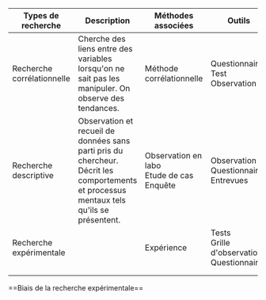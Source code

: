 
| Types de recherche         | Description                                                                                                                              | Méthodes associées                             | Outils                                         | Variables                                    |
| -------------------------- | ---------------------------------------------------------------------------------------------------------------------------------------- | ---------------------------------------------- | ---------------------------------------------- | -------------------------------------------- |
| Recherche corrélationnelle | Cherche des liens entre des variables lorsqu'on ne sait pas les manipuler. On observe des tendances.                                     | Méthode corrélationnelle                       | Questionnaire<br>Test<br>Observation           | Variable x et y                              |
| Recherche descriptive      | Observation et recueil de données sans parti pris du chercheur. Décrit les comportements et processus mentaux tels qu'ils se présentent. | Observation en labo<br>Etude de cas<br>Enquête | Observation<br>Questionnaires<br>Entrevues     | Variable observée et/ou décrite              |
| Recherche expérimentale    |                                                                                                                                          | Expérience                                     | Tests<br>Grille d'observation<br>Questionnaire | Variable indépendante<br>Variable dépendante |
|                            |                                                                                                                                          |                                                |                                                |                                              |
|                            |                                                                                                                                          |                                                |                                                |                                              |
==Biais de la recherche expérimentale==

